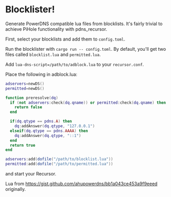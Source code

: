 # Blocklister!

Generate PowerDNS compatible lua files from blocklists.
It's fairly trivial to achieve PiHole functionality with pdns_recursor.

First, select your blocklists and add them to `config.toml`.

Run the blocklister with `cargo run -- config.toml`. By default, you'll get two files called `blocklist.lua` and `permitted.lua`.

Add `lua-dns-script=/path/to/adblock.lua` to your `recursor.conf`.

Place the following in adblock.lua:
```lua
adservers=newDS()
permitted=newDS()

function preresolve(dq)
  if (not adservers:check(dq.qname)) or permitted:check(dq.qname) then
    return false
  end

  if(dq.qtype == pdns.A) then
    dq:addAnswer(dq.qtype, "127.0.0.1")
  elseif(dq.qtype == pdns.AAAA) then
    dq:addAnswer(dq.qtype, "::1")
  end
  return true
end

adservers:add(dofile("/path/to/blocklist.lua"))
permitted:add(dofile("/path/to/permitted.lua"))
```
and start your Recursor.

Lua from https://gist.github.com/ahupowerdns/bb1a043ce453a9f9eeed originally.

